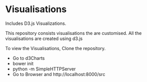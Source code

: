 # Visualisations
Includes D3.js Visualizations.

This repository consists visualisations the are customised.
All the visualisations are created using d3.js

To view the Visualisations, Clone the repository.

 - Go to d3Charts
 - bower init
 - python -m SimpleHTTPServer 
 - Go to Browser and http://localhost:8000/src
